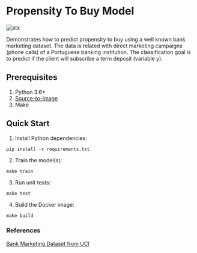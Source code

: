 # Propensity To Buy Model
![atx](https://img.shields.io/badge/ATX-645-green?style=for-the-badge&logo=graphql)

Demonstrates how to predict propensity to buy using a well known bank marketing dataset. The data is related with direct marketing campaigns (phone calls) of a Portuguese banking institution. The classification goal is to predict if the client will subscribe a term deposit (variable y).

## Prerequisites
1. Python 3.6+
2. [Source-to-Image](https://github.com/openshift/source-to-image)
3. Make

## Quick Start
1. Install Python dependencies:
```
pip install -r requirements.txt
```
2. Train the model(s):
```
make train
```
3. Run unit tests:
```
make test
```
4. Build the Docker image:
```
make build
```

### References
[Bank Marketing Dataset from UCI](http://archive.ics.uci.edu/ml/datasets/Bank+Marketing#)
